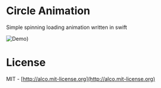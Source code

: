 Circle Animation
======

Simple spinning loading animation written in swift

![Demo](https://raw.githubusercontent.com/username/projectname/branch/path/to/img.png))

License
======
MIT - [http://alco.mit-license.org](http://alco.mit-license.org)

